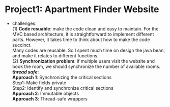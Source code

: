 # Project1: Apartment Finder Website

* challenges:  
(1) **Code resuable**: make the code clean and easy to maintain. For the MVC based architecture, it is straightforward to implement different parts. However, it takes time to think about how to make the code succinct.  
Many codes are reusable. So I spent much time on design the java bean, and make it relates to different functions.  
(2) **Synchronization problem**: if multiple users visit the website and book the room, we should synchronize the number of available rooms.  
***thread safe***:  
**Approach 1**: Synchronizing the critical sections  
Step1: Make fields private    
Step2: Identify and synchronize critical sections  
**Approach 2**: Immutable objects  
**Approach 3**: Thread-safe wrappers